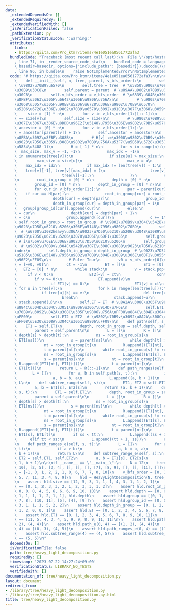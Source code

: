 ```yaml
---
data:
  _extendedDependsOn: []
  _extendedRequiredBy: []
  _extendedVerifiedWith: []
  _isVerificationFailed: false
  _pathExtension: py
  _verificationStatusIcon: ':warning:'
  attributes:
    links:
    - https://qiita.com/Pro_ktmr/items/4e1e051ea0561772afa3
  bundledCode: "Traceback (most recent call last):\n  File \"/opt/hostedtoolcache/PyPy/3.7.13/x64/site-packages/onlinejudge_verify/documentation/build.py\"\
    , line 71, in _render_source_code_stat\n    bundled_code = language.bundle(stat.path,\
    \ basedir=basedir, options={'include_paths': [basedir]}).decode()\n  File \"/opt/hostedtoolcache/PyPy/3.7.13/x64/site-packages/onlinejudge_verify/languages/python.py\"\
    , line 96, in bundle\n    raise NotImplementedError\nNotImplementedError\n"
  code: "# https://qiita.com/Pro_ktmr/items/4e1e051ea0561772afa3\n\n\nclass HeavyLightDecomposition:\n\
    \    def __init__(self, n, tree, parent, v_bfs_order):\n        self.n = n  #\
    \ \u9802\u70B9\u6570\n        self.tree = tree  # \u5B50\u9802\u70B9\u306E\u30EA\
    \u30B9\u30C8\n        self.parent = parent  # \u89AA\u9802\u70B9\u306E\u30EA\u30B9\
    \u30C8\n        self.v_bfs_order = v_bfs_order  # \u6839\u304B\u3089BFS\u9806\u3067\
    \u8FBF\u3063\u305F\u6642\u306E\u9806\u756A\n\n        # \u9802\u70B9\u3092\u6839\
    \u3068\u3057\u305F\u90E8\u5206\u6728\u306E\u9802\u70B9\u6570\n        # \u90E8\
    \u5206\u6728\u306E\u9802\u70B9\u6570\u3092\u91CD\u307F\u3068\u3059\u308B\n   \
    \     size = [1] * n\n        for v in v_bfs_order[1:][::-1]:\n            size[parent[v]]\
    \ += size[v]\n        self.size = size\n\n        # \u9802\u70B9\u304B\u3089\u6839\
    \u307E\u3067\u306E\u8DDD\u96E2(\u5148\u7956\u306E\u9802\u70B9\u6570)\n       \
    \ ancestor = [0] * n\n        for v in v_bfs_order[1:]:\n            ancestor[v]\
    \ = ancestor[parent[v]] + 1\n        self.ancestor = ancestor\n\n        # Heavy\u306A\
    \u8FBA\u3092\u8FBF\u308B\n        # H[v] :=\u3000\u9802\u70B9v\u304C\u6B21\u306B\
    \u9023\u7D50\u3059\u308B\u9802\u70B9\u756A\u53F7(\u5B58\u5728\u3057\u306A\u3044\
    \u5834\u5408-1)\n        H = [-1] * n\n        for v in range(n):\n          \
    \  max_size, max_v = -1, -1\n            max_idx = -1\n            for idx, u\
    \ in enumerate(tree[v]):\n                if size[u] > max_size:\n           \
    \         max_size = size[u]\n                    max_v = u\n                \
    \    max_idx = idx\n            if max_idx != len(tree[v]) - 1:\n            \
    \    tree[v][-1], tree[v][max_idx] = (\n                    tree[v][max_idx],\n\
    \                    tree[v][-1],\n                )\n            H[v] = max_v\n\
    \n        root_in_group = [0] * n\n        depth = [0] * n\n        group = [[0]]\n\
    \        group_id = [0] * n\n        depth_in_group = [0] * n\n\n        c = 1\n\
    \        for cur in v_bfs_order[1:]:\n            par = parent[cur]\n        \
    \    if cur == H[par]:\n                root_in_group[cur] = root_in_group[par]\n\
    \                depth[cur] = depth[par]\n                group_id[cur] = group_id[par]\n\
    \                depth_in_group[cur] = depth_in_group[par] + 1\n             \
    \   group[group_id[cur]].append(cur)\n            else:\n                root_in_group[cur]\
    \ = cur\n                depth[cur] = depth[par] + 1\n                group_id[cur]\
    \ = c\n                group.append([cur])\n                c += 1\n\n       \
    \ self.root_in_group = root_in_group  # \u9802\u70B9v\u304C\u542B\u307E\u308C\u308B\
    \u9023\u7D50\u6210\u5206\u306E\u5148\u7956\u9802\u70B9\n        self.depth = depth\
    \  # \u6700\u3082heavy\u306A\u9023\u7D50\u6210\u5206\u304B\u3089\u81EA\u8EAB\u306E\
    \u9023\u7D50\u6210\u5206\u3078\u306E\u6DF1\u3055\n        self.group = group \
    \ # i\u756A\u76EE\u306E\u9023\u7D50\u6210\u5206\n        self.group_id = group_id\
    \  # \u9802\u70B9v\u304C\u542B\u307E\u308C\u308B\u9023\u7D50\u6210\u5206\u306E\
    index\n        self.depth_in_group = depth_in_group  # \u9023\u7D50\u6210\u5206\
    \u5185\u306E\u5148\u7956\u9802\u70B9\u304B\u3089\u306E\u6DF1\u3055\uFF08\u8DDD\
    \u96E2\uFF09\n\n        # Euler Tour\n        v0 = v_bfs_order[0]\n        stack\
    \ = [~v0, v0]\n        ct = -1\n        ET = []\n        ET1 = [0] * n\n     \
    \   ET2 = [0] * n\n        while stack:\n            v = stack.pop()\n       \
    \     if v < 0:\n                ET2[~v] = ct\n                continue\n    \
    \        if v >= 0:\n                ET.append(v)\n                ct += 1\n \
    \               if ET1[v] == 0:\n                    ET1[v] = ct\n           \
    \ for u in tree[v]:\n                for k in range(len(tree[u])):\n         \
    \           if tree[u][k] == v:\n                        del tree[u][k]\n    \
    \                    break\n                stack.append(~u)\n               \
    \ stack.append(u)\n\n        self.ET = ET  # \u8A2A\u308C\u305F\u9802\u70B9\u3092\
    \u884C\u304D\u304C\u3051\u9806\u3067\u914D\u7F6E\n        self.ET1 = ET1  # \u9802\
    \u70B9v\u3092\u8A2A\u308C\u305F\u9806\u756A\uFF08\u884C\u304D\u304C\u3051\u9806\
    \uFF09\n        self.ET2 = ET2  # \u9802\u70B9v\u3092\u8A2A\u308C\u305F\u9806\u756A\
    \uFF08\u5E30\u308A\u304C\u3051\u9806\uFF09\n\n    def path(self, s, t):\n    \
    \    ET1 = self.ET1\n        depth, root_in_group = self.depth, self.root_in_group\n\
    \        parent = self.parent\n\n        L = []\n        R = []\n        while\
    \ depth[s] > depth[t]:\n            ns = root_in_group[s]\n            L.append((ET1[s],\
    \ ET1[ns]))\n            s = parent[ns]\n\n        while depth[t] > depth[s]:\n\
    \            nt = root_in_group[t]\n            R.append((ET1[nt], ET1[t]))\n\
    \            t = parent[nt]\n\n        while root_in_group[s] != root_in_group[t]:\n\
    \            ns = root_in_group[s]\n            L.append((ET1[s], ET1[ns]))\n\
    \            s = parent[ns]\n\n            nt = root_in_group[t]\n           \
    \ R.append((ET1[nt], ET1[t]))\n            t = parent[nt]\n\n        L.append((ET1[s],\
    \ ET1[t]))\n        return L + R[::-1]\n\n    def path_ranges(self, s, t):\n \
    \       L = []\n        for a, b in self.path(s, t):\n            if a > b:\n\
    \                a, b = b, a\n            L.append((a, b + 1))\n        return\
    \ L\n\n    def subtree_range(self, s):\n        ET1, ET2 = self.ET1, self.ET2\n\
    \        a, b = ET1[s], ET2[s]\n        return (a, b + 1)\n\n    def path_e(self,\
    \ s, t):\n        ET1 = self.ET1\n        depth, root_in_group = self.depth, self.root_in_group\n\
    \        parent = self.parent\n\n        L = []\n        R = []\n        while\
    \ depth[s] > depth[t]:\n            ns = root_in_group[s]\n            L.append((ET1[s],\
    \ ET1[ns]))\n            s = parent[ns]\n\n        while depth[t] > depth[s]:\n\
    \            nt = root_in_group[t]\n            R.append((ET1[nt], ET1[t]))\n\
    \            t = parent[nt]\n\n        while root_in_group[s] != root_in_group[t]:\n\
    \            ns = root_in_group[s]\n            L.append((ET1[s], ET1[ns]))\n\
    \            s = parent[ns]\n\n            nt = root_in_group[t]\n           \
    \ R.append((ET1[nt], ET1[t]))\n            t = parent[nt]\n\n        ss, tt =\
    \ ET1[s], ET1[t]\n        if ss < tt:\n            L.append((ss + 1, tt))\n  \
    \      elif tt < ss:\n            L.append((tt + 1, ss))\n        return L + R[::-1]\n\
    \n    def path_ranges_e(self, s, t):\n        L = []\n        for a, b in self.path_e(s,\
    \ t):\n            if a > b:\n                a, b = b, a\n            L.append((a,\
    \ b + 1))\n        return L\n\n    def subtree_range_e(self, s):\n        ET1,\
    \ ET2 = self.ET1, self.ET2\n        a, b = ET1[s], ET2[s]\n        return (a +\
    \ 1, b + 1)\n\n\nif __name__ == \"__main__\":\n    N = 12\n    tree = [[1, 6,\
    \ 10], [2, 5], [3, 4], [], [], [], [7], [8, 9], [], [], [11], []]\n    parent\
    \ = [-1, 0, 1, 2, 2, 1, 0, 6, 7, 7, 0, 10]\n    v_bfs_order = [0, 1, 6, 10, 2,\
    \ 5, 7, 11, 3, 4, 8, 9]\n    hld = HeavyLightDecomposition(N, tree, parent, v_bfs_order)\n\
    \n    assert hld.size == [12, 5, 3, 1, 1, 1, 4, 3, 1, 1, 2, 1]\n    assert hld.ancestor\
    \ == [0, 1, 2, 3, 3, 2, 1, 2, 3, 3, 1, 2]\n    assert hld.root_in_group == [0,\
    \ 0, 0, 0, 4, 5, 6, 6, 6, 9, 10, 10]\n    assert hld.depth == [0, 0, 0, 0, 1,\
    \ 1, 1, 1, 1, 2, 1, 1], hld.depth\n    assert hld.group == [[0, 1, 2, 3], [6,\
    \ 7, 8], [10, 11], [5], [4], [9]]\n    assert hld.group_id == [0, 0, 0, 0, 4,\
    \ 3, 1, 1, 1, 5, 2, 2]\n    assert hld.depth_in_group == [0, 1, 2, 3, 0, 0, 0,\
    \ 1, 2, 0, 0, 1]\n    assert hld.ET == [0, 1, 2, 3, 4, 5, 6, 7, 8, 9, 10, 11]\n\
    \    assert hld.ET1 == [0, 1, 2, 3, 4, 5, 6, 7, 8, 9, 10, 11]\n    assert hld.ET2\
    \ == [11, 5, 4, 3, 4, 5, 9, 9, 8, 9, 11, 11]\n\n    assert hld.path(0, 4) == [(0,\
    \ 2), (4, 4)]\n    assert hld.path_e(0, 4) == [(1, 2), (4, 4)]\n    assert hld.path_ranges(0,\
    \ 4) == [(0, 3), (4, 5)]\n    assert hld.path_ranges_e(0, 4) == [(1, 3), (4, 5)]\n\
    \    assert hld.subtree_range(4) == (4, 5)\n    assert hld.subtree_range_e(4)\
    \ == (5, 5)\n"
  dependsOn: []
  isVerificationFile: false
  path: tree/heavy_light_decomposition.py
  requiredBy: []
  timestamp: '2023-07-22 14:27:24+09:00'
  verificationStatus: LIBRARY_NO_TESTS
  verifiedWith: []
documentation_of: tree/heavy_light_decomposition.py
layout: document
redirect_from:
- /library/tree/heavy_light_decomposition.py
- /library/tree/heavy_light_decomposition.py.html
title: tree/heavy_light_decomposition.py
---
```

